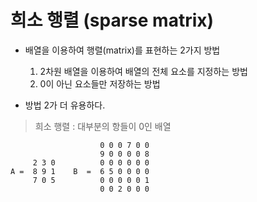 # 희소 행렬 (sparse matrix)

- 배열을 이용하여 행렬(matrix)를 표현하는 2가지 방법

    1. 2차원 배열을 이용하여 배열의 전체 요소를 지정하는 방법
    2. 0이 아닌 요소들만 저장하는 방법

- 방법 2가 더 유용하다.

> 희소 행렬 : 대부분의 항들이 0인 배열


                        0 0 0 7 0 0
                        9 0 0 0 0 8
         2 3 0          0 0 0 0 0 0
    A =  8 9 1    B  =  6 5 0 0 0 0
         7 0 5          0 0 0 0 0 1
                        0 0 2 0 0 0